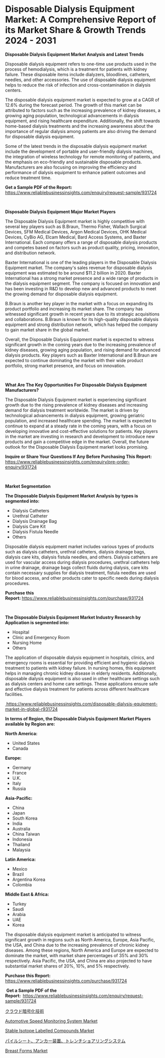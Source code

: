 <p><h1>Disposable Dialysis Equipment Market: A Comprehensive Report of its Market Share & Growth Trends 2024 - 2031</h1></p><p><strong>Disposable Dialysis Equipment Market Analysis and Latest Trends</strong></p>
<p><p>Disposable dialysis equipment refers to one-time use products used in the process of hemodialysis, which is a treatment for patients with kidney failure. These disposable items include dialyzers, bloodlines, catheters, needles, and other accessories. The use of disposable dialysis equipment helps to reduce the risk of infection and cross-contamination in dialysis centers.</p><p>The disposable dialysis equipment market is expected to grow at a CAGR of 12.6% during the forecast period. The growth of this market can be attributed to factors such as the increasing prevalence of kidney diseases, a growing aging population, technological advancements in dialysis equipment, and rising healthcare expenditure. Additionally, the shift towards home-based dialysis treatments and the increasing awareness about the importance of regular dialysis among patients are also driving the demand for disposable dialysis equipment.</p><p>Some of the latest trends in the disposable dialysis equipment market include the development of portable and user-friendly dialysis machines, the integration of wireless technology for remote monitoring of patients, and the emphasis on eco-friendly and sustainable disposable products. Manufacturers are also focusing on improving the efficiency and performance of dialysis equipment to enhance patient outcomes and reduce treatment time.</p></p>
<p><strong>Get a Sample PDF of the Report:&nbsp;</strong> <a href="https://www.reliablebusinessinsights.com/enquiry/request-sample/931724">https://www.reliablebusinessinsights.com/enquiry/request-sample/931724</a></p>
<p>&nbsp;</p>
<p><strong>Disposable Dialysis Equipment Major Market Players</strong></p>
<p><p>The Disposable Dialysis Equipment market is highly competitive with several key players such as B.Braun, Thermo Fisher, Wallach Surgical Devices, SFM Medical Devices, Argon Medical Devices, OHK Medical Devices, CyBio AG, Elcam Medical, Bard Access Systems, and Baxter International. Each company offers a range of disposable dialysis products and competes based on factors such as product quality, pricing, innovation, and distribution network.</p><p>Baxter International is one of the leading players in the Disposable Dialysis Equipment market. The company's sales revenue for disposable dialysis equipment was estimated to be around $11.2 billion in 2020. Baxter International has a strong market presence and a wide range of products in the dialysis equipment segment. The company is focused on innovation and has been investing in R&D to develop new and advanced products to meet the growing demand for disposable dialysis equipment.</p><p>B.Braun is another key player in the market with a focus on expanding its product portfolio and increasing its market share. The company has witnessed significant growth in recent years due to its strategic acquisitions and collaborations. B.Braun is known for its high-quality disposable dialysis equipment and strong distribution network, which has helped the company to gain market share in the global market.</p><p>Overall, the Disposable Dialysis Equipment market is expected to witness significant growth in the coming years due to the increasing prevalence of kidney diseases, growing aging population, and rising demand for advanced dialysis products. Key players such as Baxter International and B.Braun are expected to continue dominating the market with their wide product portfolio, strong market presence, and focus on innovation.</p></p>
<p>&nbsp;</p>
<p><strong>What Are The Key Opportunities For Disposable Dialysis Equipment Manufacturers?</strong></p>
<p><p>The Disposable Dialysis Equipment market is experiencing significant growth due to the rising prevalence of kidney diseases and increasing demand for dialysis treatment worldwide. The market is driven by technological advancements in dialysis equipment, growing geriatric population, and increased healthcare spending. The market is expected to continue to expand at a steady rate in the coming years, with a focus on developing innovative and cost-effective solutions for patients. Key players in the market are investing in research and development to introduce new products and gain a competitive edge in the market. Overall, the future outlook for the Disposable Dialysis Equipment market looks promising.</p></p>
<p><strong>Inquire or Share Your Questions If Any Before Purchasing This Report:</strong> <a href="https://www.reliablebusinessinsights.com/enquiry/pre-order-enquiry/931724">https://www.reliablebusinessinsights.com/enquiry/pre-order-enquiry/931724</a></p>
<p>&nbsp;</p>
<p><strong>Market Segmentation</strong></p>
<p><strong>The Disposable Dialysis Equipment Market Analysis by types is segmented into:</strong></p>
<p><ul><li>Dialysis Catheters</li><li>Urethral Catheter</li><li>Dialysis Drainage Bag</li><li>Dialysis Care Kit</li><li>Dialysis Fistula Needle</li><li>Others</li></ul></p>
<p><p>Disposable dialysis equipment market includes various types of products such as dialysis catheters, urethral catheters, dialysis drainage bags, dialysis care kits, dialysis fistula needles, and others. Dialysis catheters are used for vascular access during dialysis procedures, urethral catheters help in urine drainage, drainage bags collect fluids during dialysis, care kits contain necessary supplies for dialysis treatment, fistula needles are used for blood access, and other products cater to specific needs during dialysis procedures.</p></p>
<p><strong>Purchase this Report:&nbsp;</strong><a href="https://www.reliablebusinessinsights.com/purchase/931724">https://www.reliablebusinessinsights.com/purchase/931724</a></p>
<p>&nbsp;</p>
<p><strong>The Disposable Dialysis Equipment Market Industry Research by Application is segmented into:</strong></p>
<p><ul><li>Hospital</li><li>Clinic and Emergency Room</li><li>Nursing Home</li><li>Others</li></ul></p>
<p><p>The application of disposable dialysis equipment in hospitals, clinics, and emergency rooms is essential for providing efficient and hygienic dialysis treatment to patients with kidney failure. In nursing homes, this equipment helps in managing chronic kidney disease in elderly residents. Additionally, disposable dialysis equipment is also used in other healthcare settings such as dialysis centers and home care settings. These applications ensure safe and effective dialysis treatment for patients across different healthcare facilities.</p></p>
<p><a href="https://www.reliablebusinessinsights.com/disposable-dialysis-equipment-market-in-global-r931724">&nbsp;https://www.reliablebusinessinsights.com/disposable-dialysis-equipment-market-in-global-r931724</a></p>
<p><strong>In terms of Region, the Disposable Dialysis Equipment Market Players available by Region are:</strong></p>
<p>
    <p> <strong> North America: </strong>
        <ul>
            <li>United States</li>
            <li>Canada</li>
        </ul>
        </p> 
    <p> <strong> Europe: </strong>
        <ul>
            <li>Germany</li>
            <li>France</li>
            <li>U.K.</li>
            <li>Italy</li>
            <li>Russia</li>
        </ul>
        </p> 
    <p> <strong> Asia-Pacific: </strong>
        <ul>
            <li>China</li>
            <li>Japan</li>
            <li>South Korea</li>
            <li>India</li>
            <li>Australia</li>
            <li>China Taiwan</li>
            <li>Indonesia</li>
            <li>Thailand</li>
            <li>Malaysia</li>
        </ul>
        </p> 
    <p> <strong> Latin America: </strong>
        <ul>
            <li>Mexico</li>
            <li>Brazil</li>
            <li>Argentina Korea</li>
            <li>Colombia</li>
        </ul>
        </p> 
    <p> <strong> Middle East & Africa: </strong>
        <ul>
            <li>Turkey</li>
            <li>Saudi</li>
            <li>Arabia</li>
            <li>UAE</li>
            <li>Korea</li>
        </ul>
    </p>
    </p>
<p><p>The disposable dialysis equipment market is anticipated to witness significant growth in regions such as North America, Europe, Asia Pacific, the USA, and China due to the increasing prevalence of chronic kidney diseases. Among these regions, North America and Europe are expected to dominate the market, with market share percentages of 35% and 30% respectively. Asia Pacific, the USA, and China are also projected to have substantial market shares of 20%, 10%, and 5% respectively.</p></p>
<p><strong>Purchase this Report: </strong><a href="https://www.reliablebusinessinsights.com/purchase/931724">https://www.reliablebusinessinsights.com/purchase/931724</a></p>
<p>&nbsp;<strong>Get a Sample PDF of the Report:&nbsp;&nbsp;</strong><a href="https://www.reliablebusinessinsights.com/enquiry/request-sample/931724">https://www.reliablebusinessinsights.com/enquiry/request-sample/931724</a></p>
<p><strong></strong></p>
<p><p><a href="https://medium.com/@khkjaxbn36/%E3%82%AF%E3%83%A9%E3%82%A6%E3%83%89%E6%9A%97%E5%8F%B7%E5%8C%96%E6%8A%80%E8%A1%93%E5%B8%82%E5%A0%B4%E3%81%AE%E8%A6%8F%E6%A8%A1-%E6%88%90%E9%95%B7-%E5%B8%82%E5%A0%B4%E3%82%BB%E3%82%B0%E3%83%A1%E3%83%B3%E3%83%86%E3%83%BC%E3%82%B7%E3%83%A7%E3%83%B3%E3%81%A8%E5%9C%B0%E5%9F%9F%E5%88%A5%E3%81%AE%E6%B4%9E%E5%AF%9F%E3%81%AB%E3%82%88%E3%82%8B%E6%A5%AD%E7%95%8C%E5%88%86%E6%9E%90-%E3%81%8A%E3%82%88%E3%81%B32031%E5%B9%B4%E3%81%BE%E3%81%A7%E3%81%AE%E4%BA%88%E6%B8%AC-11cfdac92a14">クラウド暗号化技術</a></p><p><a href="https://github.com/mauripalmi/Market-Research-Report-List-5/blob/main/automotive-speed-monitoring-system-market.md">Automotive Speed Monitoring System Market</a></p><p><a href="https://github.com/nicoletavirag/Market-Research-Report-List-5/blob/main/stable-isotope-labelled-compounds-market.md">Stable Isotope Labelled Compounds Market</a></p><p><a href="https://medium.com/@roseperez232/%E6%9D%AD%E3%82%B7%E3%83%BC%E3%83%88-%E3%82%A2%E3%83%B3%E3%82%AB%E3%83%AA%E3%83%B3%E3%82%B0%E8%A3%85%E7%BD%AE-%E3%81%8A%E3%82%88%E3%81%B3%E3%83%88%E3%83%AC%E3%83%B3%E3%83%81%E3%82%B7%E3%83%A7%E3%82%A2%E3%83%AA%E3%83%B3%E3%82%B0%E3%82%B7%E3%82%B9%E3%83%86%E3%83%A0%E5%B8%82%E5%A0%B4%E4%BA%88%E6%B8%AC-113%E3%83%9A%E3%83%BC%E3%82%B8%E3%81%A72024%E5%B9%B4%E3%81%8B%E3%82%892031%E5%B9%B4%E3%81%BE%E3%81%A7%E3%81%AE%E5%9B%BD%E9%9A%9B%E7%9A%84%E3%81%AA%E5%B8%82%E5%A0%B4%E5%8B%95%E5%90%91%E3%81%A8%E5%88%86%E6%9E%90-fab592d31dae">パイルシート、アンカー装置、トレンチショアリングシステム</a></p><p><a href="https://medium.com/@elzaziemann1943/breast-forms-market-growth-market-segmentation-and-regional-analysis-global-forecast-2031-3c59aac32f9a">Breast Forms Market</a></p></p>